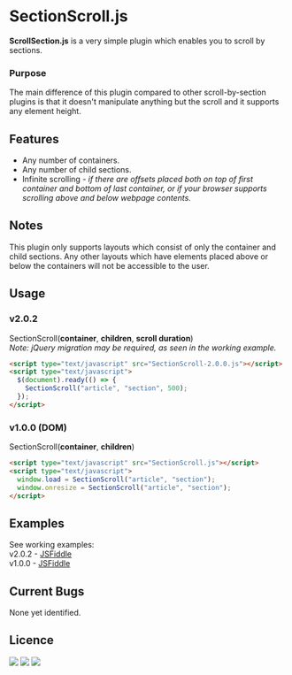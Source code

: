 # SectionScroll.js
<b>ScrollSection.js</b> is a very simple plugin which enables you to scroll by sections.

### Purpose
The main difference of this plugin compared to other scroll-by-section plugins is that it doesn't manipulate anything but the scroll and it supports any element height.

## Features
<ul>
  <li>Any number of containers.</li>
  <li>Any number of child sections.</li>
  <li>Infinite scrolling - <i>if there are offsets placed both on top of first container and bottom of last container, or if your browser supports scrolling above and below webpage contents.</i></li>
</ul>

## Notes

This plugin only supports layouts which consist of only the container and child sections. Any other layouts which have elements placed above or below the containers will not be accessible to the user.

## Usage

### v2.0.2
SectionScroll(**container**, **children**, **scroll duration**)<br>
<i>Note: jQuery migration may be required, as seen in the working example.</i>
```html
<script type="text/javascript" src="SectionScroll-2.0.0.js"></script>
<script type="text/javascript">
  $(document).ready(() => {
    SectionScroll("article", "section", 500);
  });
</script>
```

### v1.0.0 (DOM)
SectionScroll(**container**, **children**)
```html
<script type="text/javascript" src="SectionScroll.js"></script>
<script type="text/javascript">
  window.load = SectionScroll("article", "section");
  window.onresize = SectionScroll("article", "section");
</script>
```

## Examples
See working examples:<br>
v2.0.2 - <a href="https://jsfiddle.net/SmellyFatDuck/4h3gqptj/167/">JSFiddle</a><br>
v1.0.0 - <a href="https://jsfiddle.net/daddymicael/aoh5jpf9/">JSFiddle</a>


## Current Bugs
None yet identified.

## Licence
<img src="https://img.shields.io/apm/l/vim-mode"> <img src="https://img.shields.io/github/v/release/SmellyFatDuck/SectionScroll.js"> <img src="https://img.shields.io/github/downloads/SmellyFatDuck/SectionScroll.js/total">
